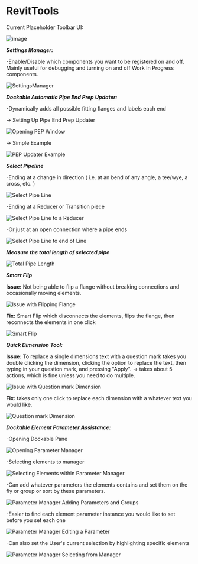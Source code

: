 # RevitTools

Current Placeholder Toolbar UI:

![image](https://github.com/Carson-McCombs/RevitTools/assets/130939367/e6ac7358-52b9-4bd7-8029-8bf7668c9e3c)


***Settings Manager:***

-Enable/Disable which components you want to be registered on and off. Mainly useful for debugging and turning on and off Work In Progress components.

![SettingsManager](https://github.com/Carson-McCombs/RevitTools/assets/130939367/0e5d50e2-d34f-4cd6-8ddf-b287e1d2d2a2)


***Dockable Automatic Pipe End Prep Updater:***

-Dynamically adds all possible fitting flanges and labels each end

-> Setting Up Pipe End Prep Updater

![Opening PEP Window](https://github.com/Carson-McCombs/RevitTools/assets/130939367/590bbbad-0296-4225-9af9-22b3bae1afed)

-> Simple Example

![PEP Updater Example](https://github.com/Carson-McCombs/RevitTools/assets/130939367/d6bf510a-9a95-49ba-8702-2946d2ad39ec)

***Select Pipeline***

-Ending at a change in direction ( i.e. at an bend of any angle, a tee/wye, a cross, etc. )

![Select Pipe Line](https://github.com/Carson-McCombs/RevitTools/assets/130939367/28848fa8-09a6-4e93-9c48-3387d19c7800)

-Ending at a Reducer or Transition piece

![Select Pipe Line to a Reducer](https://github.com/Carson-McCombs/RevitTools/assets/130939367/3f7fe241-68aa-4c85-94a7-342ec9cc0b01)

-Or just at an open connection where a pipe ends

![Select Pipe Line to end of Line](https://github.com/Carson-McCombs/RevitTools/assets/130939367/7a14ef49-39fd-485a-8970-e498a4e20b78)

***Measure the total length of selected pipe***

![Total Pipe Length](https://github.com/Carson-McCombs/RevitTools/assets/130939367/c4853da2-6940-4477-a0d8-b9b185f22c1f)

***Smart Flip***

**Issue:** Not being able to flip a flange without breaking connections and occasionally moving elements.

![Issue with Flipping Flange](https://github.com/Carson-McCombs/RevitTools/assets/130939367/ea94fff4-fd34-4d98-bc9d-c2a573d0d5fd)

**Fix:** Smart Flip which disconnects the elements, flips the flange, then reconnects the elements in one click

![Smart Flip](https://github.com/Carson-McCombs/RevitTools/assets/130939367/e886694a-0e40-4f93-9e51-52ecf9c03f5a)

***Quick Dimension Tool:***

**Issue:** To replace a single dimensions text with a question mark takes you double clicking the dimension, clicking the option to replace the text, then typing in your question mark, and pressing "Apply". -> takes about 5 actions, which is fine unless you need to do multiple.

![Issue with Question mark Dimension](https://github.com/Carson-McCombs/RevitTools/assets/130939367/7e0b6359-6991-45e5-9dab-00b6b714177f)

**Fix:** takes only one click to replace each dimension with a whatever text you would like.

![Question mark Dimension](https://github.com/Carson-McCombs/RevitTools/assets/130939367/cc4e7747-e965-4c1c-b0e0-e21b74061f6d)

***Dockable Element Parameter Assistance:***

-Opening Dockable Pane

![Opening Parameter Manager](https://github.com/Carson-McCombs/RevitTools/assets/130939367/ff5be7bd-3fee-4228-a96d-392de836162b)

-Selecting elements to manager

![Selecting Elements within Parameter Manager](https://github.com/Carson-McCombs/RevitTools/assets/130939367/2286bdb5-58a2-4df5-82a1-c3c1242997ba)

-Can add whatever parameters the elements contains and set them on the fly or group or sort by these parameters.

![Parameter Manager Adding Parameters and Groups](https://github.com/Carson-McCombs/RevitTools/assets/130939367/595dd30f-cbbf-4644-9d78-3e6528fb63f0)

-Easier to find each element parameter instance you would like to set before you set each one

![Parameter Manager Editing a Parameter](https://github.com/Carson-McCombs/RevitTools/assets/130939367/5cf9a0eb-2be0-4ce2-a4a7-7f869672f375)

-Can also set the User's current selection by highlighting specific elements

![Parameter Manager Selecting from Manager](https://github.com/Carson-McCombs/RevitTools/assets/130939367/ce3ab517-99c8-432a-b28f-dde74de6220c)
